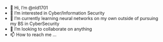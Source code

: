 - 👋 Hi, I’m @nld1701
- 👀 I’m interested in Cyber/Information Security 
- 🌱 I’m currently learning neural networks on my own outside of pursuing my BS in CyberSecurity
- 💞️ I’m looking to collaborate on anything 
- 📫 How to reach me ...

<!---
nld1701/nld1701 is a ✨ special ✨ repository because its `README.md` (this file) appears on your GitHub profile.
You can click the Preview link to take a look at your changes.
--->

